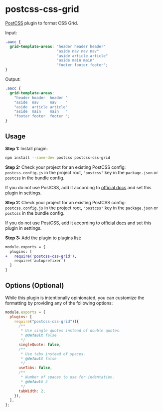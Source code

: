# postcss-css-grid

[PostCSS] plugin to format CSS Grid.

[postcss]: https://github.com/postcss/postcss

Input:

```css
.aacc {
  grid-template-areas: "header header header"
                       "aside nav nav nav"
                       "aside article article"
                       "aside main main"
                       "footer footer footer";
}
```

Output:

```css
.aacc {
  grid-template-areas:
    "header header  header "
    "aside  nav     nav    "
    "aside  article article"
    "aside  main    main   "
    "footer footer  footer ";
}
```


## Usage

**Step 1:** Install plugin:

```sh
npm install --save-dev postcss postcss-css-grid
```

**Step 2:** Check your project for an existing PostCSS config: `postcss.config.js`
in the project root, `"postcss"` key in the `package.json`
or `postcss` in the bundle config.

If you do not use PostCSS, add it according to [official docs]
and set this plugin in settings.

**Step 2:** Check your project for an existing PostCSS config: `postcss.config.js`
in the project root, `"postcss"` key in the `package.json`
or `postcss` in the bundle config.

If you do not use PostCSS, add it according to [official docs]
and set this plugin in settings.

**Step 3:** Add the plugin to plugins list:

```diff
module.exports = {
  plugins: [
+   require('postcss-css-grid'),
    require('autoprefixer')
  ]
}
```

[official docs]: https://github.com/postcss/postcss#usage

## Options (Optional)

While this plugin is intentionally opinionated, you can customize the formatting by providing any of the following options:

```js
module.exports = {
  plugins: [
    require("postcss-css-grid")({
      /**
       * Use single quotes instead of double quotes.
       * @default false
       */
      singleQuote: false,
      /**
       * Use tabs instead of spaces.
       * @default false
       */
      useTabs: false,
      /**
       * Number of spaces to use for indentation.
       * @default 2
       */
      tabWidth: 2,
    }),
  ],
};
```

